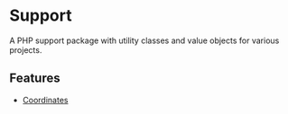 # Support

A PHP support package with utility classes and value objects for various projects.

## Features

- [Coordinates](src/Coordinates/README.md)

